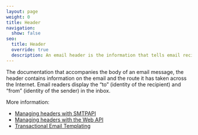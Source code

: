 ```yaml
---
layout: page
weight: 0
title: Header
navigation:
  show: false
seo:
  title: Header
  override: true
  description: An email header is the information that tells email recipients and servers where the email has come from and where it should go.
---
```


The documentation that accompanies the body of an email message, the header contains information on the email and the route it has taken across the Internet. Email readers display the “to” (identity of the recipient) and “from” (identity of the sender) in the inbox.

More information:

* [Managing headers with SMTPAPI]({{root_url}}/for-developers/sending-email/building-an-smtp-email/)
* [Managing headers with the Web API]({{root_url}}/API_Reference/Web_API/mail.html#-send)
* [Transactional Email Templating]({{root_url}}/help-support/sending-email/create-and-edit-transactional-templates/)
